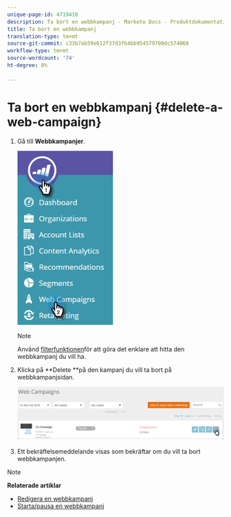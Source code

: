 ```yaml
---
unique-page-id: 4719410
description: Ta bort en webbkampanj - Marketo Docs - Produktdokumentation
title: Ta bort en webbkampanj
translation-type: tm+mt
source-git-commit: c33b7ab59e612f37d3f64bb954579700dc574068
workflow-type: tm+mt
source-wordcount: '74'
ht-degree: 0%

---
```



# Ta bort en webbkampanj {#delete-a-web-campaign}

1. Gå till **Webbkampanjer**.

   ![](assets/web-campaigns-hand-3.jpg)

   >[!NOTE]
   >
   >Använd [filterfunktionen](filter-web-campaigns.md)för att göra det enklare att hitta den webbkampanj du vill ha.

1. Klicka på **Delete **på den kampanj du vill ta bort på webbkampanjsidan.

   ![](assets/web-campaigns-1-delete-hand-1.png)

1. Ett bekräftelsemeddelande visas som bekräftar om du vill ta bort webbkampanjen.

>[!NOTE]
>
>**Relaterade artiklar**
>
>* [Redigera en webbkampanj](edit-an-existing-web-campaign.md)
>* [Starta/pausa en webbkampanj](launch-pause-a-web-campaign.md)

